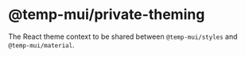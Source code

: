 # @temp-mui/private-theming

The React theme context to be shared between `@temp-mui/styles` and `@temp-mui/material`.
